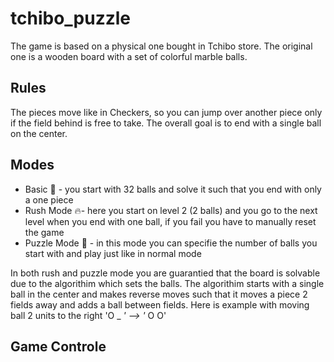 # tchibo_puzzle
The game is based on a physical one bought in Tchibo store. The original one is a wooden board with a set of colorful marble balls.

## Rules
The pieces move like in Checkers, so you can jump over another piece only if the field behind is free to take.
The overall goal is to end with a single ball on the center.

## Modes
* Basic 🔄 - you start with 32 balls and solve it such that you end with only a one piece 
* Rush Mode 🔥- here you start on level 2 (2 balls) and you go to the next level when you end with one ball, if you fail you have to manually reset the game
* Puzzle Mode 🧩 - in this mode you can specifie the number of balls you start with and play just like in normal mode

In both rush and puzzle mode you are guarantied that the board is solvable due to the algorithim which sets the balls.
The algorithim starts with a single ball in the center and makes reverse moves such that it moves a piece 2 fields away and adds a ball between fields. 
Here is example with moving ball 2 units to the right 'O _ _' --> '_ O O'

## Game Controle
